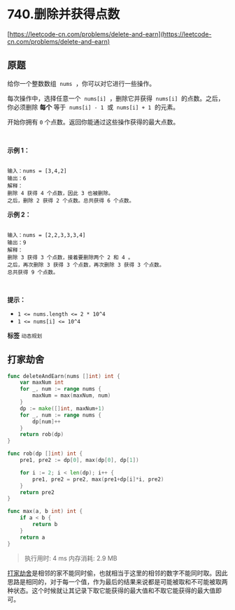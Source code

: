 # 740.删除并获得点数
[https://leetcode-cn.com/problems/delete-and-earn](https://leetcode-cn.com/problems/delete-and-earn) 
## 原题
给你一个整数数组  `nums`  ，你可以对它进行一些操作。

每次操作中，选择任意一个  `nums[i]`  ，删除它并获得  `nums[i]`  的点数。之后，你必须删除 **每个** 等于  `nums[i] - 1`  或  `nums[i] + 1`  的元素。

开始你拥有 `0` 个点数。返回你能通过这些操作获得的最大点数。

 

 **示例 1：** 

```

输入：nums = [3,4,2]
输出：6
解释：
删除 4 获得 4 个点数，因此 3 也被删除。
之后，删除 2 获得 2 个点数。总共获得 6 个点数。

```
 **示例 2：** 

```

输入：nums = [2,2,3,3,3,4]
输出：9
解释：
删除 3 获得 3 个点数，接着要删除两个 2 和 4 。
之后，再次删除 3 获得 3 个点数，再次删除 3 获得 3 个点数。
总共获得 9 个点数。

```
 

 **提示：** 
-  `1 <= nums.length <= 2 * 10^4` 
-  `1 <= nums[i] <= 10^4` 
 
**标签**
`动态规划` 


## 打家劫舍
```go
func deleteAndEarn(nums []int) int {
	var maxNum int
	for _, num := range nums {
		maxNum = max(maxNum, num)
	}
	dp := make([]int, maxNum+1)
	for _, num := range nums {
		dp[num]++
	}
	return rob(dp)
}

func rob(dp []int) int {
	pre1, pre2 := dp[0], max(dp[0], dp[1])

	for i := 2; i < len(dp); i++ {
		pre1, pre2 = pre2, max(pre1+dp[i]*i, pre2)
	}
	return pre2
}

func max(a, b int) int {
	if a < b {
		return b
	}
	return a
}
```
>执行用时: 4 ms
内存消耗: 2.9 MB

[打家劫舍](../213.打家劫舍-II/README.md)是相邻的家不能同时偷，也就相当于这里的相邻的数字不能同时取。因此思路是相同的，对于每一个值，作为最后的结果来说都是可能被取和不可能被取两种状态。这个时候就让其记录下取它能获得的最大值和不取它能获得的最大值即可。

